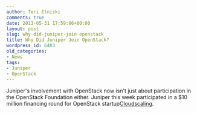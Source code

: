 ```yaml
---
author: Teri Elniski
comments: true
date: 2013-05-31 17:59:06+00:00
layout: post
slug: why-did-juniper-join-openstack
title: Why Did Juniper Join OpenStack?
wordpress_id: 6403
old_categories:
- News
tags:
- Juniper
- OpenStack
---
```


Juniper's involvement with OpenStack now isn't just about participation in the OpenStack Foundation either. Juniper this week participated in a $10 million financing round for OpenStack startup[Cloudscaling](http://cloudscaling.com/blog/press-releases/cloudscaling-closes-10-million-series-b-funding/).
